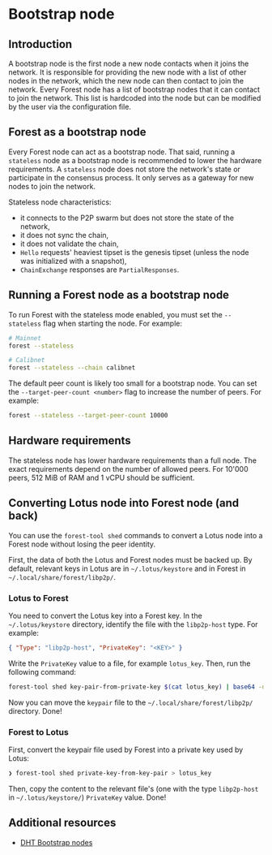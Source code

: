 # Bootstrap node

## Introduction

A bootstrap node is the first node a new node contacts when it joins the
network. It is responsible for providing the new node with a list of other nodes
in the network, which the new node can then contact to join the network. Every
Forest node has a list of bootstrap nodes that it can contact to join the
network. This list is hardcoded into the node but can be modified by the user
via the configuration file.

## Forest as a bootstrap node

Every Forest node can act as a bootstrap node. That said, running a `stateless`
node as a bootstrap node is recommended to lower the hardware requirements. A
`stateless` node does not store the network's state or participate in the
consensus process. It only serves as a gateway for new nodes to join the
network.

Stateless node characteristics:

- it connects to the P2P swarm but does not store the state of the network,
- it does not sync the chain,
- it does not validate the chain,
- `Hello` requests' heaviest tipset is the genesis tipset (unless the node was
  initialized with a snapshot),
- `ChainExchange` responses are `PartialResponses`.

## Running a Forest node as a bootstrap node

To run Forest with the stateless mode enabled, you must set the `--stateless`
flag when starting the node. For example:

```bash
# Mainnet
forest --stateless

# Calibnet
forest --stateless --chain calibnet
```

The default peer count is likely too small for a bootstrap node. You can set the
`--target-peer-count <number>` flag to increase the number of peers. For
example:

```bash
forest --stateless --target-peer-count 10000
```

## Hardware requirements

The stateless node has lower hardware requirements than a full node. The exact
requirements depend on the number of allowed peers. For 10'000 peers, 512 MiB of
RAM and 1 vCPU should be sufficient.

## Converting Lotus node into Forest node (and back)

You can use the `forest-tool shed` commands to convert a Lotus node into a
Forest node without losing the peer identity.

First, the data of both the Lotus and Forest nodes must be backed up. By
default, relevant keys in Lotus are in `~/.lotus/keystore` and in Forest in
`~/.local/share/forest/libp2p/`.

### Lotus to Forest

You need to convert the Lotus key into a Forest key. In the `~/.lotus/keystore`
directory, identify the file with the `libp2p-host` type. For example:

```json
{ "Type": "libp2p-host", "PrivateKey": "<KEY>" }
```

Write the `PrivateKey` value to a file, for example `lotus_key`. Then, run the
following command:

```bash
forest-tool shed key-pair-from-private-key $(cat lotus_key) | base64 -d > keypair
```

Now you can move the `keypair` file to the `~/.local/share/forest/libp2p/`
directory. Done!

### Forest to Lotus

First, convert the keypair file used by Forest into a private key used by Lotus:

```bash
❯ forest-tool shed private-key-from-key-pair > lotus_key
```

Then, copy the content to the relevant file's (one with the type `libp2p-host`
in `~/.lotus/keystore/`) `PrivateKey` value. Done!

## Additional resources

- [DHT Bootstrap nodes](https://blog.ipfs.tech/2023-rust-libp2p-based-ipfs-bootstrap-node/#ipfs-public-dht-bootstrap-nodes)
